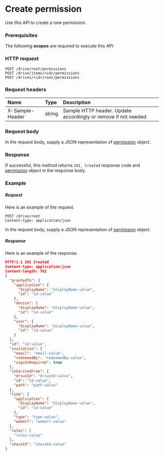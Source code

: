 # Create permission

Use this API to create a new permission.
### Prerequisites
The following **scopes** are required to execute this API: 
### HTTP request
<!-- { "blockType": "ignored" } -->
```http
POST /drive/root/permissions
POST /drive/items/<id>/permissions
POST /drives/<id>/root/permissions

```
### Request headers
| Name       | Type | Description|
|:---------------|:--------|:----------|
| X-Sample-Header  | string  | Sample HTTP header. Update accordingly or remove if not needed|

### Request body
In the request body, supply a JSON representation of [permission](../resources/permission.md) object.


### Response
If successful, this method returns `201, Created` response code and [permission](../resources/permission.md) object in the response body.

### Example
##### Request
Here is an example of the request.
<!-- {
  "blockType": "request",
  "name": "create_permission_from_item"
}-->
```http
POST /drive/root
Content-type: application/json
```
In the request body, supply a JSON representation of [permission](../resources/permission.md) object.
##### Response
Here is an example of the response.
<!-- {
  "blockType": "response",
  "truncated": false,
  "@odata.type": "permission"
} -->
```json
HTTP/1.1 201 Created
Content-type: application/json
Content-length: 762
{
  "grantedTo": {
    "application": {
      "displayName": "displayName-value",
      "id": "id-value"
    },
    "device": {
      "displayName": "displayName-value",
      "id": "id-value"
    },
    "user": {
      "displayName": "displayName-value",
      "id": "id-value"
    }
  },
  "id": "id-value",
  "invitation": {
    "email": "email-value",
    "redeemedBy": "redeemedBy-value",
    "signInRequired": true
  },
  "inheritedFrom": {
    "driveId": "driveId-value",
    "id": "id-value",
    "path": "path-value"
  },
  "link": {
    "application": {
      "displayName": "displayName-value",
      "id": "id-value"
    },
    "type": "type-value",
    "webUrl": "webUrl-value"
  },
  "roles": [
    "roles-value"
  ],
  "shareId": "shareId-value"
}
```

<!-- uuid: 35379a6f-3c35-4a8e-bd2a-6a4de29446bc
2015-10-16 22:29:34 UTC -->
<!-- {
  "type": "#page.annotation",
  "description": "Create permission",
  "keywords": "",
  "section": "documentation",
  "tocPath": ""
}-->